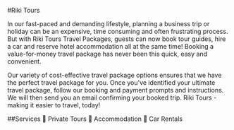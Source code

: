 #Riki Tours

In our fast-paced and demanding lifestyle, planning a business trip or holiday can be an
expensive, time consuming and often frustrating process. But with Riki Tours Travel
Packages, guests can now book tour guides, hire a car and reserve hotel accommodation all
at the same time! Booking a value-for-money travel package has never been this quick, easy
and convenient.

Our variety of cost-effective travel package options ensures that we have the perfect travel
package for you.
Once you've identified your ultimate travel package, follow our booking and payment
prompts and instructions. We will then send you an email confirming your booked trip. Riki
Tours - making it easier to travel, today!

##Services
 Private Tours
 Accommodation
 Car Rentals

